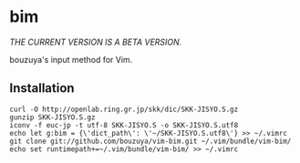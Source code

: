 bim
==========

*THE CURRENT VERSION IS A BETA VERSION.*

bouzuya's input method for Vim.

Installation
----------

    curl -O http://openlab.ring.gr.jp/skk/dic/SKK-JISYO.S.gz
    gunzip SKK-JISYO.S.gz
    iconv -f euc-jp -t utf-8 SKK-JISYO.S -o SKK-JISYO.S.utf8
    echo let g:bim = {\'dict_path\': \'~/SKK-JISYO.S.utf8\'} >> ~/.vimrc
    git clone git://github.com/bouzuya/vim-bim.git ~/.vim/bundle/vim-bim/
    echo set runtimepath+=~/.vim/bundle/vim-bim/ >> ~/.vimrc

